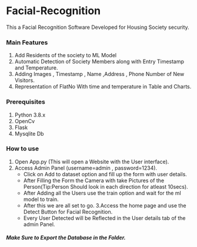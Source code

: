 # Facial-Recognition
This a Facial Recognition Software Developed for Housing Society security.

### Main Features
1. Add Residents of the society to ML Model
2. Automatic Detection of Society Members along with Entry Timestamp and Temperature.
3. Adding Images , Timestamp , Name ,Address , Phone Number of New Visitors.
4. Representation of FlatNo With time and temperature in Table and Charts.

### Prerequisites
1. Python 3.8.x
2. OpenCv
3. Flask
4. Mysqlite Db


### How to use
1. Open App.py (This will open a Website with the User interface).
2. Access Admin Panel (username=admin , password=1234).
   * Click on Add to dataset option and fill up the form with user details.
   * After Filling the Form the Camera with take Pictures of the Person(Tip:Person Should look in each direction for atleast 10secs).
   * After Adding all the Users use the train option and wait for the ml model to train.
   * After this we are all set to go.
3.Access the home page and use the Detect Button for Facial Recognition.
   * Every User Detected will be Reflected in the User details tab of the admin Panel.

##### Make Sure to Export the Database in the Folder.
